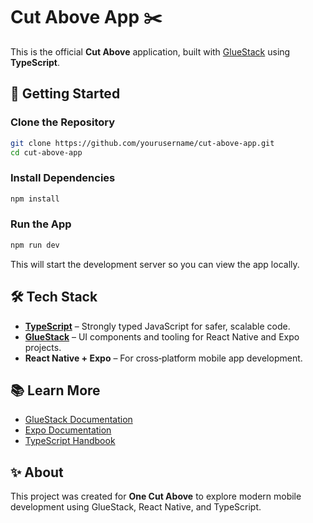 
# Cut Above App ✂️

This is the official **Cut Above** application, built with [GlueStack](https://gluestack.io/) using **TypeScript**.

## 🚀 Getting Started

### Clone the Repository
```bash
git clone https://github.com/yourusername/cut-above-app.git
cd cut-above-app
```

### Install Dependencies
```bash
npm install
```

### Run the App
```bash
npm run dev
```

This will start the development server so you can view the app locally.

## 🛠️ Tech Stack
- **[TypeScript](https://www.typescriptlang.org/)** – Strongly typed JavaScript for safer, scalable code.
- **[GlueStack](https://gluestack.io/)** – UI components and tooling for React Native and Expo projects.
- **React Native + Expo** – For cross‑platform mobile app development.

## 📚 Learn More
- [GlueStack Documentation](https://gluestack.io/docs/)
- [Expo Documentation](https://docs.expo.dev/)
- [TypeScript Handbook](https://www.typescriptlang.org/docs/)

## ✨ About
This project was created for **One Cut Above** to explore modern mobile development using GlueStack, React Native, and TypeScript.

